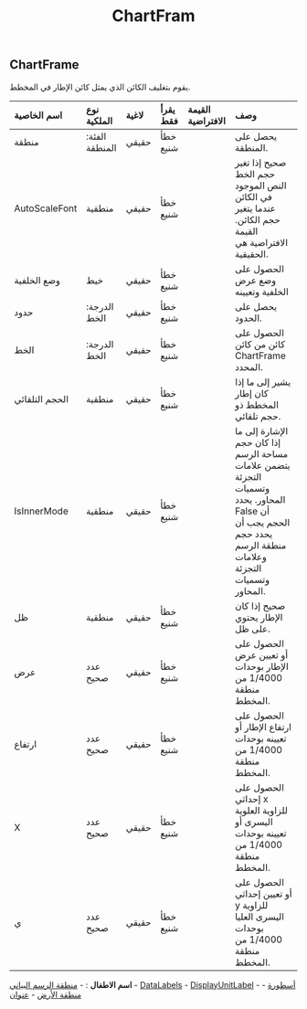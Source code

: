 ﻿---
title: ChartFram
second_title: Aspose.Cells Cloud Documen
type: docs
url: /ar/specification/model/chartframe/
description: "Aspose.Cells مواصفات النموذج السحابي: ChartFrame. تعامل بسهولة مع Excel ومستندات جداول البيانات الأخرى التي تحتوي على ميزات مثل الفتح والتوليد والتحرير والتقسيم والدمج والمقارنة والتحويل"
kwords: Excel، Office، جدول البيانات، Cloud REST API، ChartFrame
weight: 50
---
## **ChartFrame**

 يقوم بتغليف الكائن الذي يمثل كائن الإطار في المخطط.

| اسم الخاصية| نوع الملكية| لاغية| يقرأ فقط| القيمة الافتراضية| وصف|
|:- |:- |:- |:- |:- |:- |
| منطقة| الفئة: المنطقة| حقيقي| خطأ شنيع|| يحصل على المنطقة.|
| AutoScaleFont| منطقية| حقيقي| خطأ شنيع|| صحيح إذا تغير حجم الخط النص الموجود في الكائن عندما يتغير حجم الكائن. القيمة الافتراضية هي الحقيقية.|
| وضع الخلفية| خيط| حقيقي| خطأ شنيع|| الحصول على وضع عرض الخلفية وتعيينه|
| حدود| الدرجة: الخط| حقيقي| خطأ شنيع|| يحصل على الحدود.|
| الخط| الدرجة: الخط| حقيقي| خطأ شنيع|| الحصول على كائن من كائن ChartFrame المحدد.|
| الحجم التلقائي| منطقية| حقيقي| خطأ شنيع|| يشير إلى ما إذا كان إطار المخطط ذو حجم تلقائي.|
| IsInnerMode| منطقية| حقيقي| خطأ شنيع||الإشارة إلى ما إذا كان حجم مساحة الرسم يتضمن علامات التجزئة وتسميات المحاور. يحدد False أن الحجم يجب أن يحدد حجم منطقة الرسم وعلامات التجزئة وتسميات المحاور.|
| ظل| منطقية| حقيقي| خطأ شنيع|| صحيح إذا كان الإطار يحتوي على ظل.|
| عرض| عدد صحيح| حقيقي| خطأ شنيع|| الحصول على أو تعيين عرض الإطار بوحدات 1/4000 من منطقة المخطط.|
| ارتفاع| عدد صحيح| حقيقي| خطأ شنيع|| الحصول على ارتفاع الإطار أو تعيينه بوحدات 1/4000 من منطقة المخطط.|
| X| عدد صحيح| حقيقي| خطأ شنيع|| الحصول على إحداثي x للزاوية العلوية اليسرى أو تعيينه بوحدات 1/4000 من منطقة المخطط.|
| ي| عدد صحيح| حقيقي| خطأ شنيع|| الحصول على أو تعيين إحداثي y للزاوية اليسرى العليا بوحدات 1/4000 من منطقة المخطط.|

**اسم الاطفال** : 
	-  [منطقة الرسم البياني](chartarea) 
	-  [DataLabels](datalabels) 
	-  [DisplayUnitLabel](displayunitlabel) 
	-  [أسطورة](legend) 
	-  [منطقة الأرض](plotarea) 
	-  [عنوان](title) 
